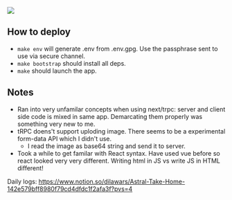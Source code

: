 ![](https://private-user-images.githubusercontent.com/895681/387902480-48e24c45-37d7-43c1-9ef4-d59a49c976d5.png?jwt=eyJhbGciOiJIUzI1NiIsInR5cCI6IkpXVCJ9.eyJpc3MiOiJnaXRodWIuY29tIiwiYXVkIjoicmF3LmdpdGh1YnVzZXJjb250ZW50LmNvbSIsImtleSI6ImtleTUiLCJleHAiOjE3MzIwNjk1MDYsIm5iZiI6MTczMjA2OTIwNiwicGF0aCI6Ii84OTU2ODEvMzg3OTAyNDgwLTQ4ZTI0YzQ1LTM3ZDctNDNjMS05ZWY0LWQ1OWE0OWM5NzZkNS5wbmc_WC1BbXotQWxnb3JpdGhtPUFXUzQtSE1BQy1TSEEyNTYmWC1BbXotQ3JlZGVudGlhbD1BS0lBVkNPRFlMU0E1M1BRSzRaQSUyRjIwMjQxMTIwJTJGdXMtZWFzdC0xJTJGczMlMkZhd3M0X3JlcXVlc3QmWC1BbXotRGF0ZT0yMDI0MTEyMFQwMjIwMDZaJlgtQW16LUV4cGlyZXM9MzAwJlgtQW16LVNpZ25hdHVyZT0zYWMwMmNhMTk4ODg3N2NiMDdiNzMyZWY2OWE2ZWVlMjkyYjBiMWExOGQzZjNmOTFkMmM2ZmRhNTcyNTBiZTdhJlgtQW16LVNpZ25lZEhlYWRlcnM9aG9zdCJ9.C8PvSQUKMiwSILtBdF8wTMP9c754SRe7Ib-cg3VEfKY)


## How to deploy

- `make env` will generate .env from .env.gpg. Use the passphrase sent to use
  via secure channel.
- `make bootstrap` should install all deps.
- `make` should launch the app.

## Notes

- Ran into very unfamilar concepts when using next/trpc: server and client side code is mixed in
  same app. Demarcating them properly was something very new to me.
- tRPC doens't support uploding image. There seems to be a experimental form-data API which I didn't
  use.
  - I read the image as base64 string and send it to server.
- Took a while to get familar with React syntax. Have used vue before so react looked very very
  different. Writing html in JS vs write JS in HTML different!

Daily logs: https://www.notion.so/dilawars/Astral-Take-Home-142e579bff8980f79cd4dfdc1f2afa3f?pvs=4
